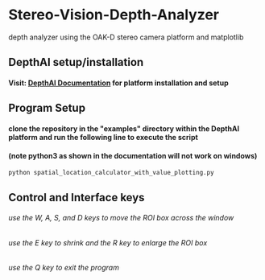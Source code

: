 # Stereo-Vision-Depth-Analyzer
depth analyzer using the OAK-D stereo camera platform and matplotlib


## DepthAI setup/installation

#### Visit: [DepthAI Documentation](https://docs.luxonis.com/projects/api/en/latest/install/#install-from-pypi) for platform installation and setup

## Program Setup

#### clone the repository in the "examples" directory within the DepthAI platform and run the following line to execute the script 
#### (note python3 as shown in the documentation will not work on windows)
~~~
python spatial_location_calculator_with_value_plotting.py
~~~

## Control and Interface keys

###### use the W, A, S, and D keys to move the ROI box across the window
###### use the E key to shrink and the R key to enlarge the ROI box
###### use the Q key to exit the program
